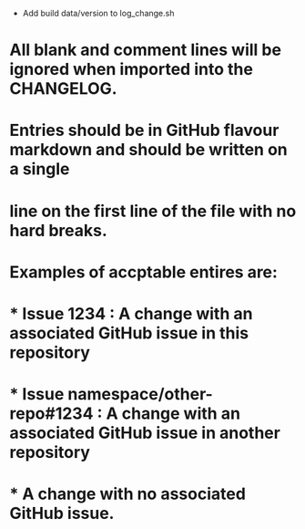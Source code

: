 * Add build data/version to log_change.sh


# All blank and comment lines will be ignored when imported into the CHANGELOG.
# Entries should be in GitHub flavour markdown and should be written on a single
# line on the first line of the file with no hard breaks.
#
# Examples of accptable entires are:
#
#
# * Issue **1234** : A change with an associated GitHub issue in this repository
#
# * Issue **namespace/other-repo#1234** : A change with an associated GitHub issue in another repository
#
# * A change with no associated GitHub issue.
